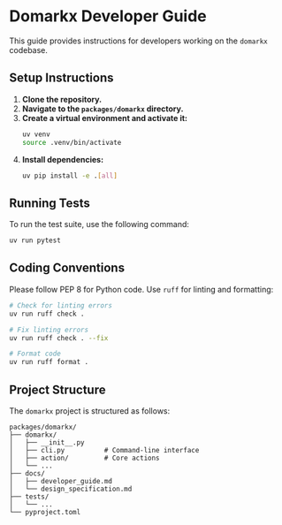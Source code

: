 # Domarkx Developer Guide

This guide provides instructions for developers working on the `domarkx` codebase.

## Setup Instructions

1.  **Clone the repository.**
2.  **Navigate to the `packages/domarkx` directory.**
3.  **Create a virtual environment and activate it:**
    ```bash
    uv venv
    source .venv/bin/activate
    ```
4.  **Install dependencies:**
    ```bash
    uv pip install -e .[all]
    ```

## Running Tests

To run the test suite, use the following command:

```bash
uv run pytest
```

## Coding Conventions

Please follow PEP 8 for Python code. Use `ruff` for linting and formatting:

```bash
# Check for linting errors
uv run ruff check .

# Fix linting errors
uv run ruff check . --fix

# Format code
uv run ruff format .
```

## Project Structure

The `domarkx` project is structured as follows:

```
packages/domarkx/
├── domarkx/
│   ├── __init__.py
│   ├── cli.py          # Command-line interface
│   ├── action/         # Core actions
│   └── ...
├── docs/
│   ├── developer_guide.md
│   └── design_specification.md
├── tests/
│   └── ...
└── pyproject.toml
```
